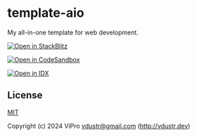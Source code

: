 # template-aio

My all-in-one template for web development.

[![Open in StackBlitz](https://developer.stackblitz.com/img/open_in_stackblitz.svg)](https://stackblitz.com/github/VdustR/template-aio)

[![Open in CodeSandbox](https://codesandbox.io/static/img/play-codesandbox.svg)](https://codesandbox.io/s/github/Vdustr/template-aio)

[![Open in IDX](https://cdn.idx.dev/btn/open_dark_32.svg)](https://idx.google.com/import?url=https%3A%2F%2Fgithub.com%2FVdustR%2Ftemplate-aio)

## License

[MIT](./LICENSE)

Copyright (c) 2024 ViPro <vdustr@gmail.com> (<http://vdustr.dev>)
